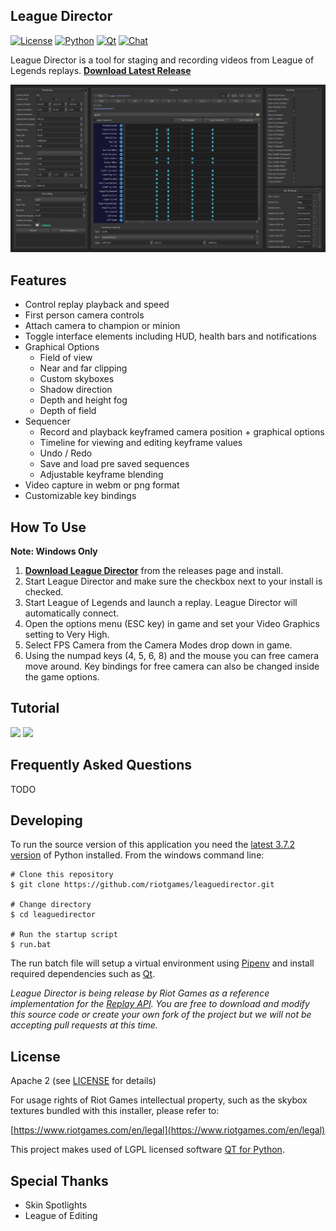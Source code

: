 ## League Director
[![License](https://img.shields.io/badge/license-Apache%202-blue.svg)](https://github.com/riotgames/leaguedirector/blob/master/LICENSE)
[![Python](https://img.shields.io/badge/python-3.7-brightgreen.svg)](https://www.python.org/downloads/release/python-372/)
[![Qt](https://img.shields.io/badge/pyside2-5.12.0-brightgreen.svg)](https://www.qt.io/qt-for-python)
[![Chat](https://img.shields.io/badge/chat-on%20discord-lightgrey.svg)](https://discord.gg/010zxwmnpLTuQY6sG)

League Director is a tool for staging and recording videos from League of Legends replays. **[Download Latest Release](https://github.com/riotgames/leaguedirector/releases/latest)**

![Screenshot](resources/screenshot.png)

## Features

* Control replay playback and speed
* First person camera controls
* Attach camera to champion or minion
* Toggle interface elements including HUD, health bars and notifications
* Graphical Options
  - Field of view
  - Near and far clipping
  - Custom skyboxes
  - Shadow direction
  - Depth and height fog
  - Depth of field
* Sequencer
  - Record and playback keyframed camera position + graphical options
  - Timeline for viewing and editing keyframe values
  - Undo / Redo
  - Save and load pre saved sequences
  - Adjustable keyframe blending
* Video capture in webm or png format
* Customizable key bindings

## How To Use

**Note: Windows Only**

1. **[Download League Director](https://github.com/riotgames/leaguedirector/releases/latest)** from the releases page and install.
2. Start League Director and make sure the checkbox next to your install is checked.
3. Start League of Legends and launch a replay. League Director will automatically connect.
4. Open the options menu (ESC key) in game and set your Video Graphics setting to Very High.
5. Select FPS Camera from the Camera Modes drop down in game.
6. Using the numpad keys (4, 5, 6, 8) and the mouse you can free camera move around. Key bindings for free camera can also be changed inside the game options.

## Tutorial

[![](http://img.youtube.com/vi/bzqydcrw89A/0.jpg)](https://www.youtube.com/watch?v=bzqydcrw89A "League Director Intro")
[![](http://img.youtube.com/vi/KuHLaDRReRU/0.jpg)](https://www.youtube.com/watch?v=KuHLaDRReRU "League Director Tutorial")

## Frequently Asked Questions
TODO

## Developing
To run the source version of this application you need the [latest 3.7.2 version](https://www.python.org/downloads/release/python-372/)  of Python installed. From the windows command line:

```
# Clone this repository
$ git clone https://github.com/riotgames/leaguedirector.git

# Change directory
$ cd leaguedirector

# Run the startup script
$ run.bat
```

The run batch file will setup a virtual environment using [Pipenv](https://pipenv.readthedocs.io/en/latest/) and install required dependencies such as [Qt](https://www.qt.io/qt-for-python).

_League Director is being release by Riot Games as a reference implementation for the [Replay API](https://developer.riotgames.com/replay-apis.html). You are free to download and modify this source code or create your own fork of the project but we will not be accepting pull requests at this time._

## License
Apache 2 (see [LICENSE](https://github.com/riotgames/leaguedirector/blob/master/LICENSE) for details)

For usage rights of Riot Games intellectual property, such as the skybox textures bundled with this installer, please refer to:

[https://www.riotgames.com/en/legal](https://www.riotgames.com/en/legal)

This project makes used of LGPL licensed software [QT for Python](https://doc.qt.io/qtforpython/licenses.html).

## Special Thanks
 * Skin Spotlights
 * League of Editing
